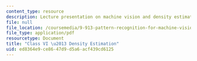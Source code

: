 ```yaml
---
content_type: resource
description: Lecture presentation on machine vision and density estimation.
file: null
file_location: /coursemedia/9-913-pattern-recognition-for-machine-vision-fall-2004/ed8364e9ce8647d9d5a6acf439cd6125_class5_2003.pdf
file_type: application/pdf
resourcetype: Document
title: "Class VI \u2013 Density Estimation"
uid: ed8364e9-ce86-47d9-d5a6-acf439cd6125
---
```

